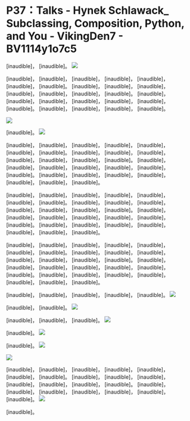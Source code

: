 # P37：Talks - Hynek Schlawack_ Subclassing, Composition, Python, and You - VikingDen7 - BV1114y1o7c5

 [inaudible]， [inaudible]。
![](img/2b684e4d98aa857c3c15ab31361db55c_1.png)

 [inaudible]， [inaudible]， [inaudible]， [inaudible]， [inaudible]， [inaudible]， [inaudible]。 [inaudible]， [inaudible]， [inaudible]， [inaudible]， [inaudible]， [inaudible]， [inaudible]。 [inaudible]， [inaudible]， [inaudible]， [inaudible]， [inaudible]， [inaudible]， [inaudible]。 [inaudible]， [inaudible]， [inaudible]， [inaudible]。



![](img/2b684e4d98aa857c3c15ab31361db55c_3.png)

 [inaudible]。
![](img/2b684e4d98aa857c3c15ab31361db55c_5.png)

 [inaudible]， [inaudible]， [inaudible]， [inaudible]， [inaudible]， [inaudible]， [inaudible]。 [inaudible]， [inaudible]， [inaudible]， [inaudible]， [inaudible]， [inaudible]， [inaudible]。 [inaudible]， [inaudible]， [inaudible]， [inaudible]， [inaudible]， [inaudible]， [inaudible]。 [inaudible]， [inaudible]， [inaudible]， [inaudible]， [inaudible]， [inaudible]， [inaudible]。

 [inaudible]， [inaudible]， [inaudible]， [inaudible]， [inaudible]， [inaudible]， [inaudible]。 [inaudible]， [inaudible]， [inaudible]， [inaudible]， [inaudible]， [inaudible]， [inaudible]。 [inaudible]， [inaudible]， [inaudible]， [inaudible]， [inaudible]， [inaudible]， [inaudible]。 [inaudible]， [inaudible]， [inaudible]， [inaudible]， [inaudible]， [inaudible]， [inaudible]。

 [inaudible]， [inaudible]， [inaudible]， [inaudible]， [inaudible]， [inaudible]， [inaudible]。 [inaudible]， [inaudible]， [inaudible]， [inaudible]， [inaudible]， [inaudible]， [inaudible]。 [inaudible]， [inaudible]， [inaudible]， [inaudible]， [inaudible]， [inaudible]， [inaudible]。 [inaudible]， [inaudible]， [inaudible]， [inaudible]， [inaudible]， [inaudible]， [inaudible]。

 [inaudible]， [inaudible]， [inaudible]， [inaudible]， [inaudible]。
![](img/2b684e4d98aa857c3c15ab31361db55c_7.png)

 [inaudible]， [inaudible]。
![](img/2b684e4d98aa857c3c15ab31361db55c_9.png)

 [inaudible]， [inaudible]， [inaudible]。
![](img/2b684e4d98aa857c3c15ab31361db55c_11.png)

 [inaudible]。
![](img/2b684e4d98aa857c3c15ab31361db55c_13.png)

 [inaudible]。
![](img/2b684e4d98aa857c3c15ab31361db55c_15.png)

![](img/2b684e4d98aa857c3c15ab31361db55c_16.png)

 [inaudible]， [inaudible]， [inaudible]， [inaudible]， [inaudible]， [inaudible]， [inaudible]。 [inaudible]， [inaudible]， [inaudible]， [inaudible]， [inaudible]， [inaudible]， [inaudible]。 [inaudible]， [inaudible]， [inaudible]， [inaudible]， [inaudible]， [inaudible]， [inaudible]。
![](img/2b684e4d98aa857c3c15ab31361db55c_18.png)

 [inaudible]。